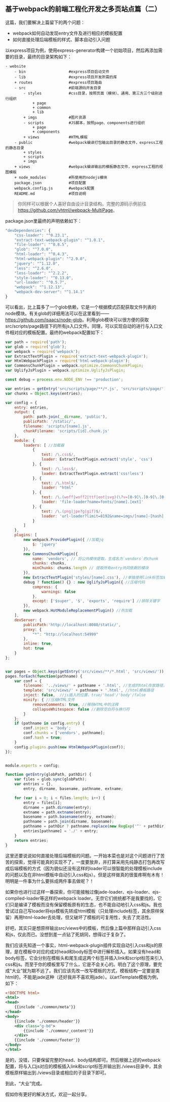 ## 基于webpack的前端工程化开发之多页站点篇（二）

这篇，我们要解决上篇留下的两个问题：

- webpack如何自动发现entry文件及进行相应的模板配置
- 如何直接处理后端模板的样式、脚本自动引入问题

以express项目为例，使用express-generator构建一个初始项目，然后再添加需要的目录，最终的目录架构如下：

```
- website
	- bin					#express项目启动文件
	- lib					#express项目开发所需的库
	+ routes				#express项目路由
    - src					#前端源码开发目录
        - styles			#css目录，按照页面（模块）、通用、第三方三个级别进行组织
            + page
            + common
            + lib
        + imgs				#图片资源
        - scripts			#JS脚本，按照page、components进行组织
            + page
            + components
        + views				#HTML模板
    - public				#webpack编译打包输出目录的静态文件，express工程的静态目录
        + styles                
        + scripts
        + imgs
    + views					#webpack编译输出的模板静态文件，express工程的视图模板 
    + node_modules			#所使用的nodejs模块
    package.json			#项目配置
    webpack.config.js		#webpack配置
    README.md				#项目说明
```
> 你同样可以根据个人喜好自由设计目录结构。完整的源码示例前往<https://github.com/vhtml/webpack-MultiPage>。

package.json里最终的声明依赖如下：

```javascript
"devDependencies": {
    "css-loader": "^0.23.1",
    "extract-text-webpack-plugin": "^1.0.1",
    "file-loader": "^0.8.5",
    "glob": "^7.0.0",
    "html-loader": "^0.4.3",
    "html-webpack-plugin": "^2.9.0",
    "jquery": "^1.12.0",
    "less": "^2.6.0",
    "less-loader": "^2.2.2",
    "style-loader": "^0.13.0",
    "url-loader": "^0.5.7",
    "webpack": "^1.12.13",
    "webpack-dev-server": "^1.14.1"
}
```
可以看出，比上篇多了一个glob依赖，它是一个根据模式匹配获取文件列表的node模块。有关glob的详细用法可以在这里看到——<https://github.com/isaacs/node-glob>。利用glob模块可以很方便的获取src/scripts/page路径下的所有js入口文件。同理，可以实现自动的进行与入口文件相对应的模板配置。最终的webpack配置如下：

```javascript
var path = require('path');
var glob = require('glob');
var webpack = require('webpack');
var ExtractTextPlugin = require('extract-text-webpack-plugin');
var HtmlWebpackPlugin = require('html-webpack-plugin');
var CommonsChunkPlugin = webpack.optimize.CommonsChunkPlugin;
var UglifyJsPlugin = webpack.optimize.UglifyJsPlugin;

const debug = process.env.NODE_ENV !== 'production';

var entries = getEntry('src/scripts/page/**/*.js', 'src/scripts/page/');
var chunks = Object.keys(entries);

var config = {
	entry: entries,
	output: {
		path: path.join(__dirname, 'public'),
		publicPath: '/static/',
		filename: 'scripts/[name].js',
		chunkFilename: 'scripts/[id].chunk.js'
	},
	module: {
		loaders: [ //加载器
			{
				test: /\.css$/,
				loader: ExtractTextPlugin.extract('style', 'css')
			}, {
				test: /\.less$/,
				loader: ExtractTextPlugin.extract('css!less')
			}, {
				test: /\.html$/,
				loader: "html"
			}, {
				test: /\.(woff|woff2|ttf|eot|svg)(\?v=[0-9]\.[0-9]\.[0-9])?$/,
				loader: 'file-loader?name=fonts/[name].[ext]'
			}, {
				test: /\.(png|jpe?g|gif)$/,
				loader: 'url-loader?limit=8192&name=imgs/[name]-[hash].[ext]'
			}
		]
	},
	plugins: [
		new webpack.ProvidePlugin({ //加载jq
			$: 'jquery'
		}),
		new CommonsChunkPlugin({
			name: 'vendors', // 将公共模块提取，生成名为`vendors`的chunk
			chunks: chunks,
			minChunks: chunks.length // 提取所有entry共同依赖的模块
		}),
		new ExtractTextPlugin('styles/[name].css'), //单独使用link标签加载css并设置路径，相对于output配置中的publickPath
		debug ? function() {} : new UglifyJsPlugin({ //压缩代码
			compress: {
				warnings: false
			},
			except: ['$super', '$', 'exports', 'require'] //排除关键字
		}),
		new webpack.HotModuleReplacementPlugin() //热加载
	],
	devServer: {
		publicPath:'http://localhost:8080/static/',
		proxy: {
			"*": "http://localhost:54999"
		},
		inline: true,
		hot: true
	}
};


var pages = Object.keys(getEntry('src/views/**/*.html', 'src/views/'));
pages.forEach(function(pathname) {
	var conf = {
		filename: '../views/' + pathname + '.html', //生成的html存放路径，相对于path
		template: 'src/views/' + pathname + '.html', //html模板路径
		inject: false,	//js插入的位置，true/'head'/'body'/false
		minify: { //压缩HTML文件
			removeComments: true, //移除HTML中的注释
			collapseWhitespace: false //删除空白符与换行符
		}
	};
	if (pathname in config.entry) {
		conf.inject = 'body';
		conf.chunks = ['vendors', pathname];
		conf.hash = true;
	}
	config.plugins.push(new HtmlWebpackPlugin(conf));
});


module.exports = config;

function getEntry(globPath, pathDir) {
	var files = glob.sync(globPath);
	var entries = {},
		entry, dirname, basename, pathname, extname;

	for (var i = 0; i < files.length; i++) {
		entry = files[i];
		dirname = path.dirname(entry);
		extname = path.extname(entry);
		basename = path.basename(entry, extname);
		pathname = path.join(dirname, basename);
		pathname = pathDir ? pathname.replace(new RegExp('^' + pathDir), '') : pathname;
		entries[pathname] = './' + entry;
	}
	return entries;
}
```

这里还要说说如何直接处理后端模板的问题。一开始本菜也是对这个问题进行了苦苦的探索，觉得可能真的实现不了，一度要放弃，并打算采用先纯静态打包再改写成后端模板的方式（因为貌似还没有这样的loader可以很智能的处理模板include的问题以及在非html模板中自动引入css和js）。但是这样做真的很蛋疼啊有木有！明明是一件事为什么要拆成两件事去做呢？！

如果你也进行过这样一番探索，你可能接触过像jade-loader、ejs-loader、ejs-compiled-loader等这样的webpack loader。无奈它们统统都不是我要找的，它们只是编译了模板而没有保留模板原有的生态，也不能自动地引入css和js。我也曾试过自己写loader将ejs模板先转成html模板（只处理include标签，其余原样保留）再用html-loader去处理，但又破坏了模板的可复用性，失去了灵活性。

好吧，其实只是想原样输出src/views中的模板，然后像上篇中那样自动引入css和js，仅此而已。没想到差一点钻了死胡同，想得过于复杂了。

我们应该先知道一个事实，html-webpack-plugin插件实现自动引入css和js的原理，是在模板中对应的成对head和body标签中进行解析插入。如果没有head和body标签，它会分别在模板头和尾生成这两个标签并插入link和script标签来引入css和js。而至于你的模板里写了什么，它是不会关心的。明白了这个原理，要完成“大业”就为期不远了。我们应该先改一改写模板的方式，模板结构一定要是类html的，不能是jade这种（还好我并不喜欢用jade）。以artTemplate模板为例，如下：

```xml
<!DOCTYPE html>
<html>
<head>
	{{include './common/meta'}}
</head>
<body>
	{{include './common/header'}}
	<div class="g-bd">
		{{include './common/_content'}}
	</div>
	{{include './common/footer'}}
</body>
</html>
```

是的，没错，只要保留完整的head、body结构即可。然后根据上述的webpack配置，将与入口js对应的模板插入link和script标签并输出到./views目录中，其余模板原样输出到./views目录或相应的子目录下即可。

到此，“大业”完成。

假如你有更好的解决方式，欢迎一起分享。
